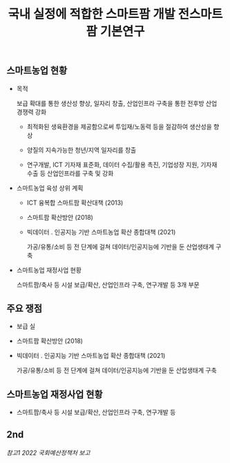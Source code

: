﻿---
layout: single
title:  "국내 실정에 적합한 스마트팜 개발 전스마트팜 기본연구"
---

## 스마트농업 현황

- 목적
  
  보급 확대를 통한 생산성 향상, 일자리 창출, 산업인프라 구축을 통한 전후방 산업 경쟁력 강화
  
  - 최적화된 생육환경을 제공함으로써 투입재/노동력 등을 절감하여 생산성을 향상
  
  - 양질의 지속가능한 청년/지역 일자리를 창출
  
  - 연구개발, ICT 기자재 표준화, 데이터 수집/활용 촉진, 기업성장 지원, 기자재 수출 등 산업인프라를 구축 및 강화



- 스마트농업 육성 상위 계획
  
  - ICT 융복합 스마트팜 확산대책 (2013)
  
  - 스마트팜 확산방안 (2018)
  
  - 빅데이터 ․ 인공지능 기반 스마트농업 확산 종합대책 (2021)
    
    가공/유통/소비 등 전 단계에 걸쳐 데이터/인공지능에 기반을 둔 산업생태계 구축



- 스마트농업 재정사업 현황
  
  스마트팜/축사 등 시설 보급/확산, 산업인프라 구축, 연구개발 등 3개 부문



## 주요 쟁점

- 보급 실

- 스마트팜 확산방안 (2018)

- 빅데이터 ․ 인공지능 기반 스마트농업 확산 종합대책 (2021)
  
  가공/유통/소비 등 전 단계에 걸쳐 데이터/인공지능에 기반을 둔 산업생태계 구축



## 스마트농업 재정사업 현황

- 스마트팜/축사 등 시설 보급/확산, 산업인프라 구축, 연구개발 등
  
  
  
  



## 2nd

###### 참고1 2022 국회예산정책처 보고